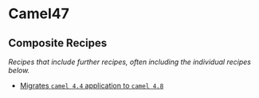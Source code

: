 # Camel47

## Composite Recipes

_Recipes that include further recipes, often including the individual recipes below._

* [Migrates `camel 4.4` application to `camel 4.8`](./camelquarkusmigrationrecipe.md)


